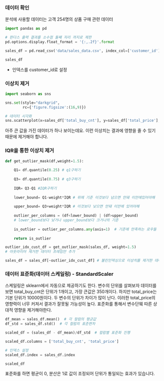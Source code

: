 
### 데이터 확인 
분석에 사용할 데이터는 고객 254명의 상품 구매 관련 데이터
```python
import pandas as pd

# 판다스 출력 결과를 소수점 둘째 자리 까지로 제한
pd.options.display.float_format = '{:,.2f}'.format

sales_df = pd.read_csv('data/sales_data.csv', index_col=['customer_id'])

sales_df

```
- 인덱스를 customer_id로 설정
### 이상치 제거
```python
import seaborn as sns

sns.set(style="darkgrid",
        rc={'figure.figsize':(16,9)})

# 데이터 시각화
sns.scatterplot(x=sales_df['total_buy_cnt'], y=sales_df['total_price'], s=200)

```
아주 큰 값을 가진 데이터가 하나 보이는데요. 이런 이상치는 결과에 영향을 줄 수 있기 때문에 제거해야 합니다.
### IQR을 통한 이상치 제거
```python
def get_outlier_mask(df,weight=1.5):
	
	Q1= df.quantile(0.25) # q1구하기
	
	Q3= df.quantile(0.75) # q3구하기
	
	IQR= Q3-Q1 #IQR구하기
	
	lower_bound= Q1-weight*IQR # 위에 기준 이것보다 넘으면 안돼 이안에있어야해
	
	upper_bound= Q3+weight*IQR # 이것보다 낮으면 안돼 이안에 있어야해
	
	outlier_per_columns = (df<lower_bound) | (df>upper_bound)
	# lower_bound보다 낮거나 upper_bound보다 크거나의 기준
	
	is_outlier = outlier_per_columns.any(axis=1)  # 기준에 만족하는 로우들
	
	return is_outlier
```

```python
outlier_idx_cust_df = get_outlier_mask(sales_df, weight=1.5)
# 아웃라이어 제거한 데이터 프레임만 추가

sales_df = sales_df[~outlier_idx_cust_df] # 불린인덱싱으로 이상치를 제거한 데이터프레임만 
```


### 데이터 표준화(데이터 스케일링) - StandardScaler
스케일링은 sklearn에서 자동으로 제공하기도 한다.
변수의 단위를 살펴보자
데이터를 보면 total_buy_cnt은 단위가 1개이고, 가장 큰값은 350개이다.
하지만 total_price는 기본 단위가 10000원이다. 두 변수의 단위가 차이가 많이 난다.
이러한 total_price의 영향력이 너무 커져서 결과가 잘못될 가능성이 높다.
표준화를 통해서 변수단웨 따른 상대적 영향을 제거해야한다.
```python
df_mean = sales_df.mean()  # 각 컬럼의 평균값
df_std = sales_df.std()  # 각 컬럼의 표준편차

scaled_df = (sales_df - df_mean)/df_std  # 컬럼별 표준화 진행 

scaled_df.columns = ['total_buy_cnt', 'total_price']

# 인덱스 설정
scaled_df.index = sales_df.index 

scaled_df

```
표준화를 하면 평균이 0, 분산은 1로 값이 조정되어 단위가 통일되는 효과가 있습니다.